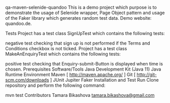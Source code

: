 qa-maven-selenide-quandoo
This is a demo project which purpose is to demonstrate the usage of Selenide wrapper, Page Object pattern and usage of the Faker library which generates random test data. Demo website: quandoo.de.

Tests
Project has a test class SignUpTest which contains the following tests:

negative test checking that sign up is not performed if the Terms and Conditions checkbox is not ticked.
Project has a test class MakeAnEnquiryTest which contains the following tests:

positive test checking that Enquiry-submit-Button is displayed when time is chosen.
Prerequisites Software/Tools
Java Development Kit (Java 11)
Java Runtime Environment
Maven [ http://maven.apache.org/ ]
Git [ http://git-scm.com/downloads ]
JUnit Jupiter
Faker
Installation and Test Run
Clone repository and perform the following command:

mvn test
Contributors
Tamara Bikashova
tamara.bikashova@gmail.com
